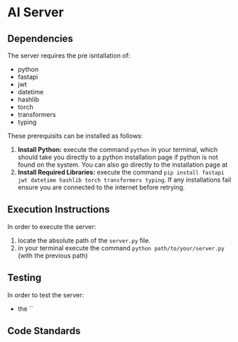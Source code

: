 # AI Server

## Dependencies

The server requires the pre isntallation of:
* python
* fastapi
* jwt
* datetime
* hashlib
* torch 
* transformers
* typing

These prerequisits can be installed as follows:
1. **Install Python:** execute the command `python` in your terminal, which should take you directly to a python installation page if python is not found on the system. You can also go directly to the installation page at 
2. **Install Required Libraries:** execute the command `pip install fastapi jwt datetime hashlib torch transformers typing`. If any installations fail ensure you are connected to the internet before retrying.

## Execution Instructions

In order to execute the server:
1. locate the absolute path of the `server.py` file.
2. in your terminal execute the command `python path/to/your/server.py` (with the previous path)

## Testing

In order to test the server:
* the ``

## Code Standards